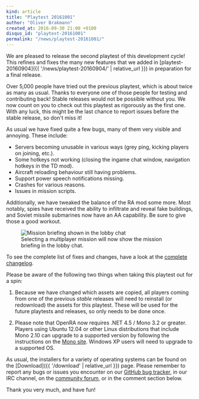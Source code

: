 ```yaml
---
kind: article
title: "Playtest 20161001"
author: "Oliver Brakmann"
created_at: 2016-09-30 21:00 +0100
disqus_id: "playtest-20161001"
permalink: "/news/playtest-20161001/"
---
```


We are pleased to release the second playtest of this development cycle! This refines and fixes the many new features that we added in [playtest-20160904]({{ '/news/playtest-20160904/' | relative_url }}) in preparation for a final release.

Over 5,000 people have tried out the previous playtest, which is about twice as many as usual. Thanks to everyone one of those people for testing and contributing back! Stable releases would not be possible without you. We now count on you to check out this playtest as rigorously as the first one. With any luck, this might be the last chance to report issues before the stable release, so don't miss it!

As usual we have fixed quite a few bugs, many of them very visible and annoying. These include:

* Servers becoming unusable in various ways (grey ping, kicking players on joining, etc.).
* Some hotkeys not working (closing the ingame chat window, navigation hotkeys in the TD mod).
* Aircraft reloading behaviour still having problems.
* Support power speech notifications missing.
* Crashes for various reasons.
* Issues in mission scripts.

Additionally, we have tweaked the balance of the RA mod some more. Most notably, spies have received the ability to infiltrate and reveal fake buildings, and Soviet missile submarines now have an AA capability. Be sure to give those a good workout.

<figure>
  <img src="{{ '/images/news/20161001-ra-lobby-mission-briefing.webp' | relative_url }}" alt="Mission briefing shown in the lobby chat" />
  <figcaption>Selecting a multiplayer mission will now show the mission briefing in the lobby chat.</figcaption>
</figure>

To see the complete list of fixes and changes, have a look at the [complete changelog](https://github.com/OpenRA/OpenRA/wiki/Changelog/a102a48028e95521b5bdc313865e02985ba2a108).

Please be aware of the following two things when taking this playtest out for a spin:

1. Because we have changed which assets are copied, all players coming from one of the previous *stable* releases will need to reinstall (or redownload) the assets for this playtest. These will be used for the future playtests and releases, so only needs to be done once.

2. Please note that OpenRA now requires .NET 4.5 / Mono 3.2 or greater. Players using Ubuntu 12.04 or other Linux distributions that include Mono 2.10 can upgrade to a supported version by following the instructions on the [Mono site](https://www.mono-project.com/docs/getting-started/install/linux/#debian-ubuntu-and-derivatives). Windows XP users will need to upgrade to a supported OS.

As usual, the installers for a variety of operating systems can be found on the [Download]({{ '/download' | relative_url }}) page. Please remember to report any bugs or issues you encounter on our [GitHub bug tracker](https://bugs.openra.net), in our IRC channel, on the [community forum](https://forum.openra.net/), or in the comment section below.

Thank you very much, and have fun!

